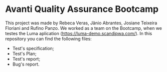 # Avanti Quality Assurance Bootcamp
This project was made by Rebeca Veras, Jânio Abrantes, Josiane Teixeira Floriani and Rufino Panzo. 
We worked as a team on the Bootcamp, when we testes the Luma aplication (https://luma-demo.scandipwa.com/). In this repository you can find the following files:
- Test's specification;
- Test's Plan;
- Test's report;
- Bug's report.

 
